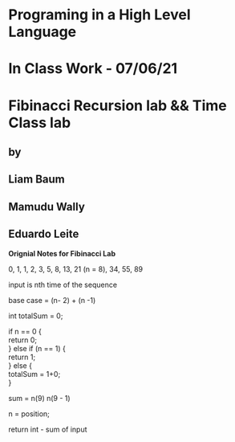 
# Programing in a High Level Language
# In Class Work - 07/06/21
# Fibinacci Recursion lab && Time Class lab
## by
## Liam Baum
## Mamudu Wally
## Eduardo Leite


**Orignial Notes for Fibinacci Lab**

0, 1, 1, 2, 3, 5, 8, 13, 21 (n = 8), 34, 55, 89 <br>


input is nth time of the sequence  <br>

base case = (n- 2) + (n -1)  <br>

int totalSum = 0;  <br>

if n == 0 {  <br>
return 0;  <br>
} else if (n == 1) {  <br>
return 1;  <br>
} else {  <br>
totalSum = 1+0;  <br>
}  <br>

sum = n(9) n(9 - 1)  <br>

n = position;  <br>

return int - sum of input  <br>

